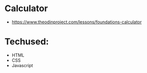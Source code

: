 # Calculator
- https://www.theodinproject.com/lessons/foundations-calculator

# Techused:
- HTML
- CSS
- Javascript
